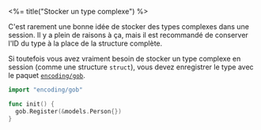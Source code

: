 <%= title("Stocker un type complexe") %>

C'est rarement une bonne idée de stocker des types complexes dans une session. Il y a plein de raisons à ça, mais il est recommandé de conserver l'ID du type à la place de la structure complète.

Si toutefois vous avez vraiment besoin de stocker un type complexe en session (comme une structure `struct`), vous devez enregistrer le type avec le paquet [`encoding/gob`](https://golang.org/pkg/encoding/gob/).

```go
import "encoding/gob"

func init() {
  gob.Register(&models.Person{})
}
```

